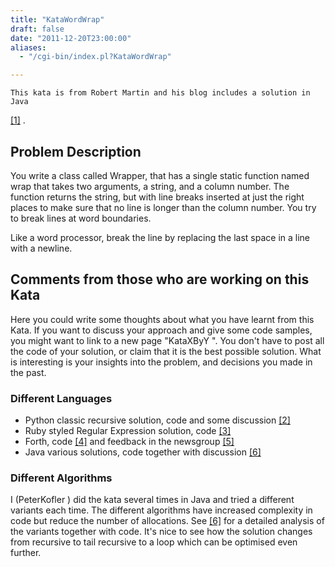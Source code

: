```yaml
---
title: "KataWordWrap"
draft: false
date: "2011-12-20T23:00:00"
aliases:
  - "/cgi-bin/index.pl?KataWordWrap"

---
```

    This kata is from Robert Martin and his blog includes a solution in Java
[\[1\]](http://thecleancoder.blogspot.com/2010/10/craftsman-62-dark-path.html)
.

Problem Description
-------------------

You write a class called Wrapper, that has a single static function
named wrap that takes two arguments, a string, and a column number. The
function returns the string, but with line breaks inserted at just the
right places to make sure that no line is longer than the column number.
You try to break lines at word boundaries.

Like a word processor, break the line by replacing the last space in a
line with a newline.

Comments from those who are working on this Kata
------------------------------------------------

Here you could write some thoughts about what you have learnt from this
Kata. If you want to discuss your approach and give some code samples,
you might want to link to a new page "KataXByY ". You don't have to post
all the code of your solution, or claim that it is the best possible
solution. What is interesting is your insights into the problem, and
decisions you made in the past.

### Different Languages

-   Python classic recursive solution, code and some discussion
    [\[2\]](http://mentalpandiculation.com/2011/01/word-wrap-kata-in-python/)
-   Ruby styled Regular Expression solution, code
    [\[3\]](http://hg.code-cop.org/ruby-katas/src/tip/kata/word_wrap/20110713/)
-   Forth, code
    [\[4\]](http://hg.code-cop.org/forth-katas/src/tip/kata/word_wrap/20101129-improved/)
    and feedback in the newsgroup
    [\[5\]](https://groups.google.com/group/comp.lang.forth/browse_thread/thread/f026da51bc4968b2)
-   Java various solutions, code together with discussion
    [\[6\]](http://blog.code-cop.org/2011/08/word-wrap-kata-variants.html)

### Different Algorithms

I (PeterKofler ) did the kata several times in Java and tried a
different variants each time. The different algorithms have increased
complexity in code but reduce the number of allocations. See
[\[6\]](http://blog.code-cop.org/2011/08/word-wrap-kata-variants.html)
for a detailed analysis of the variants together with code. It's nice to
see how the solution changes from recursive to tail recursive to a loop
which can be optimised even further.


